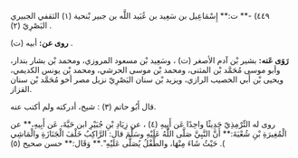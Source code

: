 ٤٤٩) -** ت:** إِسْمَاعِيل بن سَعِيد بن عُبَيد اللَّه بن جبير بْنحية (١) الثقفي الجبيري البَصْرِيّ (٢) .

**روى عن:** أبيه (ت) .

**رَوَى عَنه:** بشير بْن آدم الأصغر (ت) ، وسَعِيد بْن مسعود المروزي، ومحمد بْن بشار بندار، وأبو موسى مُحَمَّد بْن المثنى، ومحمد بْن موسى الحرشي، ومحمد بْن يونس الكديمي، ويحيى بْن أَبي الخصيب الرازي، ويزيد بْن سنان البَصْرِيّ نزيل مصر أخو مُحَمَّد بْن سنان القزاز.

قال أَبُو حاتم (٣) : شيخ، أدركته ولم أكتب عنه.

روى له التِّرْمِذِيّ حَدِيثًا واحِدًا عَن أَبِيهِ (٤) ، عن زِيَادِ بْنِ جُبَيْرِ ابن حَيَّةَ، عَن أَبِيهِ،** عن الْمُغِيرَةِ بْنِ شُعْبَةَ:** أَنَّ النَّبِيَّ صَلَّى اللَّهُ عَلَيْهِ وسَلَّمَ قال: الرَّاكِبُ خَلْفَ الْجَنَازَةِ والْمَاشِي حَيْثُ شَاءَ مِنْهَا، والطِّفْلُ يُصَلَّى عَلَيْهِ".** وَقَال:** حسن صحيح (٥) .(
